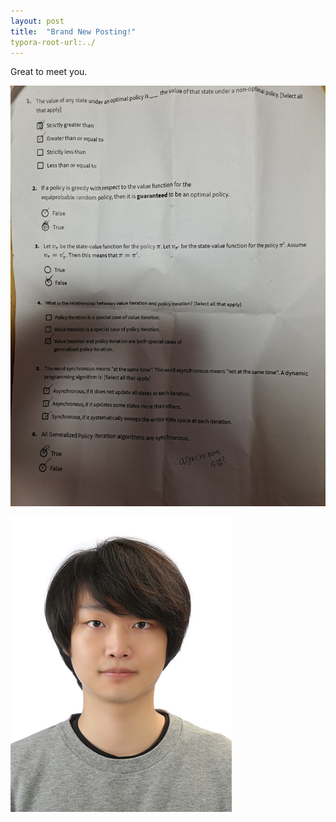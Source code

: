 ```yaml
---
layout: post
title:  "Brand New Posting!"
typora-root-url:../
---
```


Great to meet you.

![KakaoTalk_20230401_003047586_01](/images/$(filename)/KakaoTalk_20230401_003047586_01-1699984263467-10.jpg)



![함중일-00-](/images/$(filename)/함중일-00-.jpg)
